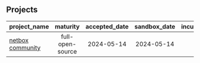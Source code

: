 ## Projects

| **project_name** | **maturity** | **accepted_date** | **sandbox_date** | **incubating_date** | **graduated_date** | **archived_date** | **num_security_audits** | **last_security_audit_date** |
| :--------------- | :----------: | :---------------: | :--------------: | :-----------------: | :----------------: | :---------------: | :---------------------: | :--------------------------: |
[netbox community](https://netboxlabs.com) | full-open-source | 2024-05-14 | 2024-05-14 |  |  |  | 0 |  |